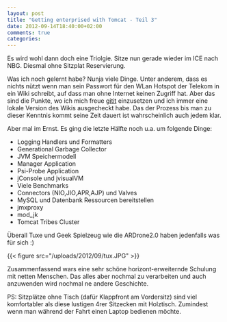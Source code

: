 ```yaml
---
layout: post
title: "Getting enterprised with Tomcat - Teil 3"
date: 2012-09-14T18:40:00+02:00
comments: true
categories:
---
```


Es wird wohl dann doch eine Triolgie. Sitze nun gerade wieder im ICE nach NBG.
Diesmal ohne Sitzplat Reservierung.

Was ich noch gelernt habe? Nunja viele Dinge. Unter anderem, dass es nichts nützt
wenn man sein Passwort für den WLan Hotspot der Telekom in ein Wiki schreibt,
auf dass man ohne Internet keinen Zugriff hat. Aber das sind die Punkte, wo ich
mich freue [gitit](http://gitit.net) einzusetzen und ich immer eine lokale Version des Wikis
ausgecheckt habe. Das der Prozess bis man zu dieser Kenntnis kommt seine Zeit
dauert ist wahrscheinlich auch jedem klar.

Aber mal im Ernst. Es ging die letzte Hälfte noch u.a. um folgende Dinge:

* Logging Handlers und Formatters
* Generational Garbage Collector
* JVM Speichermodell
* Manager Application
* Psi-Probe Application
* jConsole und jvisualVM
* Viele Benchmarks
* Connectors (NIO,JIO,APR,AJP) und Valves
* MySQL und Datenbank Ressourcen bereitstellen
* jmxproxy
* mod_jk
* Tomcat Tribes Cluster

Überall Tuxe und Geek Spielzeug wie die ARDrone2.0 haben jedenfalls was für
sich :)

{{< figure src="/uploads/2012/09/tux.JPG" >}}

Zusammenfassend wars eine sehr schöne horizont-erweiternde Schulung mit netten
Menschen. Das alles aber nochmal zu verarbeiten und auch anzuwenden wird nochmal
ne andere Geschichte.

PS: Sitzplätze ohne Tisch (dafür Klappfront am Vordersitz) sind viel
komfortabler als diese lustigen 4rer Sitzecken mit Holztisch. Zumindest wenn man
während der Fahrt einen Laptop bedienen möchte.
